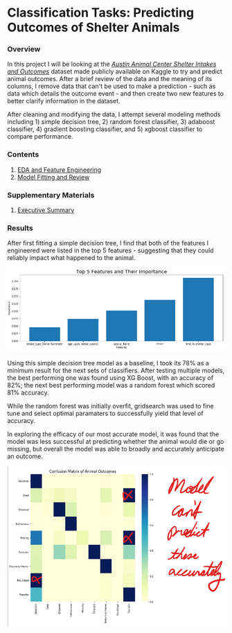 
# Classification Tasks:  Predicting Outcomes of Shelter Animals

### Overview

In this project I will be looking at the [*Austin Animal Center Shelter Intakes and Outcomes*](https://www.kaggle.com/aaronschlegel/austin-animal-center-shelter-intakes-and-outcomes) dataset made publicly available on Kaggle to try and predict animal outcomes. After a brief review of the data and the meaning of its columns, I remove data that can't be used to make a prediction - such as data which details the outcome event - and then create two new features to better clarify information in the dataset.

After cleaning and modifying the data, I attempt several modeling methods including 1) simple decision tree, 2) random forest classifier, 3) adaboost classifier, 4) gradient boosting classifier, and 5) xgboost classifier to compare performance.

### Contents

1. [EDA and Feature Engineering](/EDA.ipynb)
2. [Model Fitting and Review](/Model%20Fitting%20and%20Review.ipynb)

### Supplementary Materials

1. [Executive Summary](/Executive%20Summary.pdf)

### Results

After first fitting a simple decision tree, I find that both of the features I engineered were listed in the top 5 features - suggesting that they could reliably impact what happened to the animal.

![.](/1.PNG)

Using this simple decision tree model as a baseline, I took its 78% as a minimum result for the next sets of classifiers. After testing multiple models, the best performing one was found using XG Boost, with an accuracy of 82%; the next best performing model was a random forest which scored 81% accuracy.

While the random forest was initially overfit, gridsearch was used to fine tune and select optimal paramaters to successfully yield that level of accuracy.

In exploring the efficacy of our most accurate model, it was found that the model was less successful at predicting whether the animal would die or go missing, but overall the model was able to broadly and accurately anticipate an outcome.

![.](/3.PNG)
